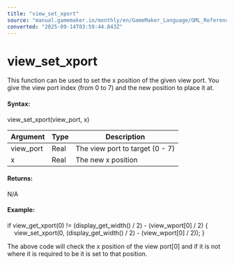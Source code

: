 ```yaml
---
title: "view_set_xport"
source: "manual.gamemaker.io/monthly/en/GameMaker_Language/GML_Reference/Cameras_And_Display/Cameras_And_Viewports/view_set_xport.htm"
converted: "2025-09-14T03:59:44.843Z"
---
```


# view\_set\_xport

This function can be used to set the x position of the given view port. You give the view port index (from 0 to 7) and the new position to place it at.

#### Syntax:

view\_set\_xport(view\_port, x)

| Argument | Type | Description |
| --- | --- | --- |
| view_port | Real | The view port to target (0 - 7) |
| x | Real | The new x position |

#### Returns:

N/A

#### Example:

if view\_get\_xport(0) != (display\_get\_width() / 2) - (view\_wport\[0\] / 2)
{
    view\_set\_xport(0, (display\_get\_width() / 2) - (view\_wport\[0\] / 2));
}

The above code will check the x position of the view port\[0\] and if it is not where it is required to be it is set to that position.